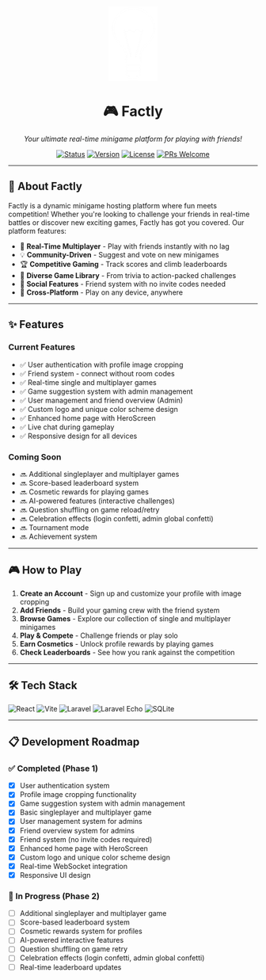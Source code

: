 <p align="center">
  <img src="./public/factly-logo-v2-white.png" width="100" alt="Factly Logo">
</p>
<h1 align="center">🎮 Factly</h1>
<p align="center">
  <i>Your ultimate real-time minigame platform for playing with friends!</i>
</p>
<p align="center">
  <a href="#"><img src="https://img.shields.io/badge/status-active-success.svg" alt="Status"></a>
  <a href="#"><img src="https://img.shields.io/badge/version-1.0.0-blue.svg" alt="Version"></a>
  <a href="#"><img src="https://img.shields.io/badge/license-MIT-green.svg" alt="License"></a>
  <a href="#"><img src="https://img.shields.io/badge/PRs-welcome-brightgreen.svg" alt="PRs Welcome"></a>
</p>

---

## 🎯 About Factly

Factly is a dynamic minigame hosting platform where fun meets competition! Whether you're looking to challenge your friends in real-time battles or discover new exciting games, Factly has got you covered. Our platform features:

- 🎲 **Real-Time Multiplayer** - Play with friends instantly with no lag
- 💡 **Community-Driven** - Suggest and vote on new minigames
- 🏆 **Competitive Gaming** - Track scores and climb leaderboards
- 🎨 **Diverse Game Library** - From trivia to action-packed challenges
- 👥 **Social Features** - Friend system with no invite codes needed
- 📱 **Cross-Platform** - Play on any device, anywhere

---

## ✨ Features

### Current Features
- ✅ User authentication with profile image cropping
- ✅ Friend system - connect without room codes
- ✅ Real-time single and multiplayer games
- ✅ Game suggestion system with admin management
- ✅ User management and friend overview (Admin)
- ✅ Custom logo and unique color scheme design
- ✅ Enhanced home page with HeroScreen
- ✅ Live chat during gameplay
- ✅ Responsive design for all devices

### Coming Soon
- 🔜 Additional singleplayer and multiplayer games
- 🔜 Score-based leaderboard system
- 🔜 Cosmetic rewards for playing games
- 🔜 AI-powered features (interactive challenges)
- 🔜 Question shuffling on game reload/retry
- 🔜 Celebration effects (login confetti, admin global confetti)
- 🔜 Tournament mode
- 🔜 Achievement system

---

## 🎮 How to Play

1. **Create an Account** - Sign up and customize your profile with image cropping
2. **Add Friends** - Build your gaming crew with the friend system
3. **Browse Games** - Explore our collection of single and multiplayer minigames
4. **Play & Compete** - Challenge friends or play solo
5. **Earn Cosmetics** - Unlock profile rewards by playing games
6. **Check Leaderboards** - See how you rank against the competition

---

## 🛠️ Tech Stack

<p align="left">
  <img src="https://img.shields.io/badge/React-20232A?style=for-the-badge&logo=react&logoColor=61DAFB" alt="React">
  <img src="https://img.shields.io/badge/Vite-646CFF?style=for-the-badge&logo=vite&logoColor=white" alt="Vite">
  <img src="https://img.shields.io/badge/Laravel-FF2D20?style=for-the-badge&logo=laravel&logoColor=white" alt="Laravel">
  <img src="https://img.shields.io/badge/Laravel_Echo-FF2D20?style=for-the-badge&logo=laravel&logoColor=white" alt="Laravel Echo">
  <img src="https://img.shields.io/badge/SQLite-003B57?style=for-the-badge&logo=sqlite&logoColor=white" alt="SQLite">
</p>

---

## 📋 Development Roadmap

### ✅ Completed (Phase 1)
- [x] User authentication system
- [x] Profile image cropping functionality
- [x] Game suggestion system with admin management
- [x] Basic singleplayer and multiplayer game
- [x] User management system for admins
- [x] Friend overview system for admins
- [x] Friend system (no invite codes required)
- [x] Enhanced home page with HeroScreen
- [x] Custom logo and unique color scheme design
- [x] Real-time WebSocket integration
- [x] Responsive UI design

### 🚧 In Progress (Phase 2)
- [ ] Additional singleplayer and multiplayer game
- [ ] Score-based leaderboard system
- [ ] Cosmetic rewards system for profiles
- [ ] AI-powered interactive features
- [ ] Question shuffling on game retry
- [ ] Celebration effects (login confetti, admin global confetti)
- [ ] Real-time leaderboard updates
